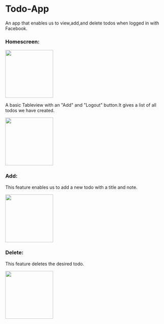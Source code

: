 # Todo-App
An app that enables us to view,add,and delete todos when logged in with Facebook.

### Homescreen:

<img src = "https://cloud.githubusercontent.com/assets/16516636/16756434/a6e8e8a8-4822-11e6-94e8-09ed0183a7e5.png" width="150">


A basic Tableview with an "Add" and "Logout" button.It gives a list of all todos we have created.

<img src = "https://cloud.githubusercontent.com/assets/16516636/16756384/514dba22-4822-11e6-90c3-b7522e7d55a1.png" width="150">


### Add:
This feature enables us to add a new todo with a title and note.

<img src = "https://cloud.githubusercontent.com/assets/16516636/16756384/514dba22-4822-11e6-90c3-b7522e7d55a1.png" width="150">


### Delete:
This feature deletes the desired todo.

<img src = "https://cloud.githubusercontent.com/assets/16516636/16756632/0f0bf8ac-4824-11e6-9326-55b6e063f1b8.png" width="150">
